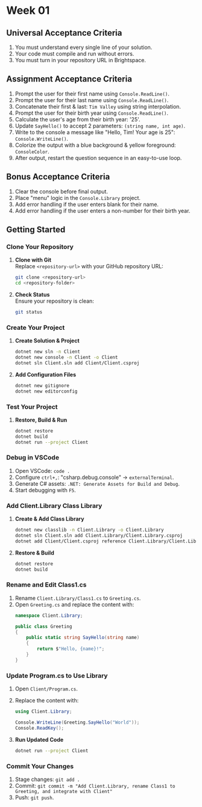 # Week 01

## Universal Acceptance Criteria

1. You must understand every single line of your solution.
1. Your code must compile and run without errors.
1. You must turn in your repository URL in Brightspace.

## Assignment Acceptance Criteria

1. Prompt the user for their first name using `Console.ReadLine()`. 
1. Prompt the user for their last name using `Console.ReadLine()`. 
1. Concatenate their first & last: `Tim Valley` using string interpolation.
1. Prompt the user for their birth year using `Console.ReadLine()`.
1. Calculate the user's age from their birth year: '25'.
1. Update `SayHello()` to accept 2 parameters: `(string name, int age)`.
1. Write to the console a message like "Hello, Tim! Your age is 25": `Console.WriteLine()`.
1. Colorize the output with a blue background & yellow foreground: `ConsoleColor`.
1. After output, restart the question sequence in an easy-to-use loop. 

## Bonus Acceptance Criteria

1. Clear the console before final output. 
1. Place "menu" logic in the `Console.Library` project. 
1. Add error handling if the user enters blank for their name.
1. Add error handling if the user enters a non-number for their birth year.

## Getting Started

### Clone Your Repository  
1. **Clone with Git**  
   Replace `<repository-url>` with your GitHub repository URL:  
   ```bash
   git clone <repository-url>
   cd <repository-folder>
   ```  

2. **Check Status**  
   Ensure your repository is clean:  
   ```bash
   git status
   ```  

### Create Your Project  
1. **Create Solution & Project**  
   ```bash
   dotnet new sln -n Client  
   dotnet new console -n Client -o Client  
   dotnet sln Client.sln add Client/Client.csproj  
   ```  

2. **Add Configuration Files**  
   ```bash
   dotnet new gitignore  
   dotnet new editorconfig  
   ```  

### Test Your Project  
1. **Restore, Build & Run**  
   ```bash
   dotnet restore  
   dotnet build  
   dotnet run --project Client  
   ```  

### Debug in VSCode  
1. Open VSCode: `code .`  
2. Configure `ctrl+,`: "csharp.debug.console" → `externalTerminal`.  
3. Generate C# assets: `.NET: Generate Assets for Build and Debug`.  
4. Start debugging with `F5`.  

### Add Client.Library Class Library  
1. **Create & Add Class Library**  
   ```bash
   dotnet new classlib -n Client.Library -o Client.Library  
   dotnet sln Client.sln add Client.Library/Client.Library.csproj  
   dotnet add Client/Client.csproj reference Client.Library/Client.Library.csproj  
   ```  

2. **Restore & Build**  
   ```bash
   dotnet restore  
   dotnet build  
   ```  

### Rename and Edit Class1.cs  
1. Rename `Client.Library/Class1.cs` to `Greeting.cs`.  
2. Open `Greeting.cs` and replace the content with:  
   ```csharp
   namespace Client.Library;

   public class Greeting
   {
       public static string SayHello(string name)
       {
           return $"Hello, {name}!";
       }
   }
   ```  

### Update Program.cs to Use Library  
1. Open `Client/Program.cs`.  
2. Replace the content with:  
   ```csharp
   using Client.Library;

   Console.WriteLine(Greeting.SayHello("World"));
   Console.ReadKey();
   ```  

3. **Run Updated Code**  
   ```bash
   dotnet run --project Client  
   ```  

### Commit Your Changes  
1. Stage changes: `git add .`  
2. Commit: `git commit -m "Add Client.Library, rename Class1 to Greeting, and integrate with Client"`  
3. Push: `git push`.  

